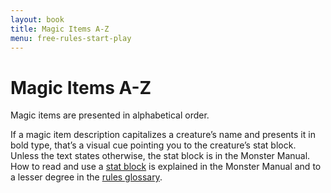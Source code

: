 ```yaml
---
layout: book
title: Magic Items A-Z
menu: free-rules-start-play
---
```


# Magic Items A-Z

Magic items are presented in alphabetical order.

If a magic item description capitalizes a creature’s name and presents it in bold type, that’s a visual cue pointing you to the creature’s stat block. Unless the text states otherwise, the stat block is in the Monster Manual. How to read and use a [stat block](/free-rules/rules-glossary#StatBlock) is explained in the Monster Manual and to a lesser degree in the [rules glossary](/free-rules).